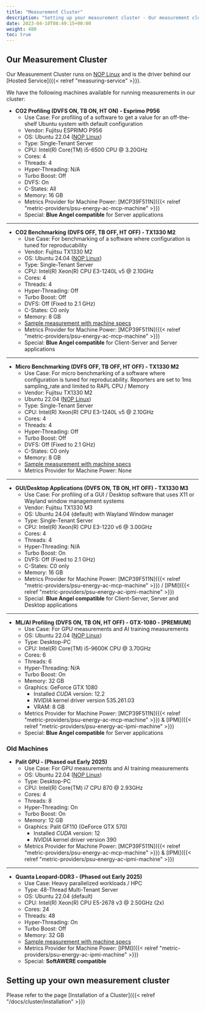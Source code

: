 ```yaml
---
title: "Measurement Cluster"
description: "Setting up your measurement cluster - Our measurement cluster"
date: 2023-04-10T08:49:15+00:00
weight: 480
toc: true
---
```



## Our Measurement Cluster

Our Measurement Cluster runs on [NOP Linux](https://www.green-coding.io/blog/nop-linux/) and is the driver behind our [Hosted Service]({{< relref "measuring-service" >}}).

We have the following machines available for running measurements in our cluster:

- **CO2 Profiling (DVFS ON, TB ON, HT ON) - Esprimo P956**
  + Use Case: For profiling of a software to get a value for an off-the-shelf Ubuntu system with default configuration
  + Vendor: Fujitsu ESPRIMO P956
  + OS: Ubuntu 22.04 ([NOP Linux](https://www.green-coding.io/blog/nop-linux/))
  + Type: Single-Tenant Server
  + CPU: Intel(R) Core(TM) i5-6500 CPU @ 3.20GHz
  + Cores: 4
  + Threads: 4
  + Hyper-Threading: N/A
  + Turbo Boost: Off
  + DVFS: On
  + C-States: All
  + Memory: 16 GB
  + Metrics Provider for Machine Power: [MCP39F511N]({{< relref "metric-providers/psu-energy-ac-mcp-machine" >}})
  + Special: **Blue Angel compatible** for Server applications

---

- **CO2 Benchmarking (DVFS OFF, TB OFF, HT OFF) - TX1330 M2**
  + Use Case: For benchmarking of a software where configuration is tuned for reproducability
  + Vendor: Fujitsu TX1330 M2
  + OS: Ubuntu 24.04 ([NOP Linux](https://www.green-coding.io/blog/nop-linux/))
  + Type: Single-Tenant Server
  + CPU: Intel(R) Xeon(R) CPU E3-1240L v5 @ 2.10GHz
  + Cores: 4
  + Threads: 4
  + Hyper-Threading: Off
  + Turbo Boost: Off
  + DVFS: Off (Fixed to 2.1 GHz)
  + C-States: C0 only
  + Memory: 8 GB
  + [Sample measurement with machine specs](https://metrics.green-coding.io/stats.html?id=9784422b-f4c6-42f3-addd-9e4c0833da74)
  + Metrics Provider for Machine Power: [MCP39F511N]({{< relref "metric-providers/psu-energy-ac-mcp-machine" >}})
  + Special: **Blue Angel compatible** for Client-Server and Server applications

---

- **Micro Benchmarking (DVFS OFF, TB OFF, HT OFF) - TX1330 M2**
  + Use Case: For micro benchmarking of a software where configuration is tuned for reproducability. Reporters are set to 1ms sampling_rate and limited to RAPL CPU / Memory
  + Vendor: Fujitsu TX1330 M2
  + Ubuntu 22.04 ([NOP Linux](https://www.green-coding.io/blog/nop-linux/))
  + Type: Single-Tenant Server
  + CPU: Intel(R) Xeon(R) CPU E3-1240L v5 @ 2.10GHz
  + Cores: 4
  + Threads: 4
  + Hyper-Threading: Off
  + Turbo Boost: Off
  + DVFS: Off (Fixed to 2.1 GHz)
  + C-States: C0 only
  + Memory: 8 GB
  + [Sample measurement with machine specs](https://metrics.green-coding.io/stats.html?id=262f1df0-ac6c-4e74-8d08-9c13c0b25293)
  + Metrics Provider for Machine Power: None

---

- **GUI/Desktop Applications (DVFS ON, TB ON, HT OFF) - TX1330 M3**
  + Use Case: For profiling of a GUI / Desktop software that uses X11 or Wayland window management systems
  + Vendor: Fujitsu TX1330 M3
  + OS: Ubuntu 24.04 (default) with Wayland Window manager
  + Type: Single-Tenant Server
  + CPU: Intel(R) Xeon(R) CPU E3-1220 v6 @ 3.00GHz
  + Cores: 4
  + Threads: 4
  + Hyper-Threading: N/A
  + Turbo Boost: On
  + DVFS: Off (Fixed to 2.1 GHz)
  + C-States: C0 only
  + Memory: 16 GB
  + Metrics Provider for Machine Power: [MCP39F511N]({{< relref "metric-providers/psu-energy-ac-mcp-machine" >}}) / [IPMI]({{< relref "metric-providers/psu-energy-ac-ipmi-machine" >}})
  + Special: **Blue Angel compatible** for Client-Server, Server and Desktop applications

---

- **ML/AI Profiling (DVFS ON, TB ON, HT OFF) - GTX-1080 - [PREMIUM]**
  + Use Case: For GPU measurements and AI training measurements
  + OS: Ubuntu 22.04 ([NOP Linux](https://www.green-coding.io/blog/nop-linux/))
  + Type: Desktop-PC
  + CPU: Intel(R) Core(TM) i5-9600K CPU @ 3.70GHz
  + Cores: 6
  + Threads: 6
  + Hyper-Threading: N/A
  + Turbo Boost: On
  + Memory: 32 GB
  + Graphics: GeForce GTX 1080
    * Installed *CUDA* version: 12.2
    * *NVIDIA* kernel driver version 535.261.03
    * VRAM: 8 GB
  + Metrics Provider for Machine Power: [MCP39F511N]({{< relref "metric-providers/psu-energy-ac-mcp-machine" >}}) & [IPMI]({{< relref "metric-providers/psu-energy-ac-ipmi-machine" >}})
  + Special: **Blue Angel compatible** for Server applications

### Old Machines

- **Palit GPU - (Phased out Early 2025)**
  + Use Case: For GPU measurements and AI training measurements
  + OS: Ubuntu 22.04 ([NOP Linux](https://www.green-coding.io/blog/nop-linux/))
  + Type: Desktop-PC
  + CPU: Intel(R) Core(TM) i7 CPU 870 @ 2.93GHz
  + Cores: 4
  + Threads: 8
  + Hyper-Threading: On
  + Turbo Boost: On
  + Memory: 12 GB
  + Graphics: Palit GF110 (GeForce GTX 570)
    * Installed *CUDA* version: 12
    * *NVIDIA* kernel driver version 390
  + Metrics Provider for Machine Power: [MCP39F511N]({{< relref "metric-providers/psu-energy-ac-mcp-machine" >}}) & [IPMI]({{< relref "metric-providers/psu-energy-ac-ipmi-machine" >}})

---

- **Quanta Leopard-DDR3 - (Phased out Early 2025)**
  + Use Case: Heavy parallelized workloads / HPC
  + Type: 48-Thread Multi-Tenant Server
  + OS: Ubuntu 22.04 (default)
  + CPU: Intel(R) Xeon(R) CPU E5-2678 v3 @ 2.50GHz (2x)
  + Cores: 24
  + Threads: 48
  + Hyper-Threading: On
  + Turbo Boost: Off
  + Memory: 32 GB
  + [Sample measurement with machine specs](https://metrics.green-coding.io/stats.html?id=72596fdf-b393-4cef-bb98-45679ae928f5)
  + Metrics Provider for Machine Power: [IPMI]({{< relref "metric-providers/psu-energy-ac-ipmi-machine" >}})
  + Special: **SoftAWERE compatible**

## Setting up your own measurement cluster

Please refer to the page [Installation of a Cluster]({{< relref "/docs/cluster/installation" >}})

